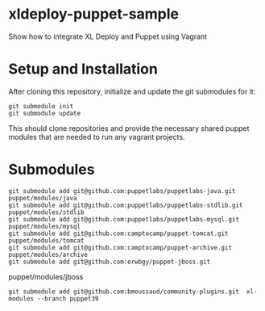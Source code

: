 xldeploy-puppet-sample
======================

Show how to integrate XL Deploy and Puppet using Vagrant

# Setup and Installation #

After cloning this repository, initialize and update the git submodules for it:

    git submodule init
    git submodule update

This should clone repositories and provide the necessary shared puppet modules that are needed to run any vagrant projects.


# Submodules #

    git submodule add git@github.com:puppetlabs/puppetlabs-java.git puppet/modules/java
    git submodule add git@github.com:puppetlabs/puppetlabs-stdlib.git puppet/modules/stdlib
    git submodule add git@github.com:puppetlabs/puppetlabs-mysql.git puppet/modules/mysql
    git submodule add git@github.com:camptocamp/puppet-tomcat.git puppet/modules/tomcat
    git submodule add git@github.com:camptocamp/puppet-archive.git puppet/modules/archive
    git submodule add git@github.com:erwbgy/puppet-jboss.git
puppet/modules/jboss

    git submodule add git@github.com:bmoussaud/community-plugins.git  xl-modules --branch puppet39





